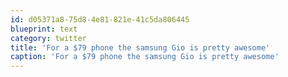 ```yaml
---
id: d05371a8-75d8-4e81-821e-41c5da806445
blueprint: text
category: twitter
title: 'For a $79 phone the samsung Gio is pretty awesome'
caption: 'For a $79 phone the samsung Gio is pretty awesome'
---
```

